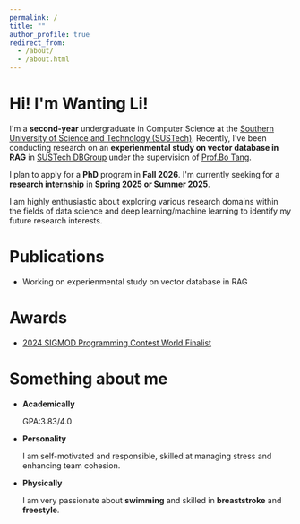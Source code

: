 ```yaml
---
permalink: /
title: ""
author_profile: true
redirect_from: 
  - /about/
  - /about.html
---
```

Hi! I'm Wanting Li!
======

I'm a **second-year** undergraduate in Computer Science at the [Southern University of Science and Technology (SUSTech)](https://www.sustech.edu.cn/en/). Recently, I've been conducting research on an **experienmental study on vector database in RAG** in [SUSTech DBGroup](https://dbgroup.sustech.edu.cn/) under the supervision of [Prof.Bo Tang](https://acm.sustech.edu.cn/btang/).

I plan to apply for a **PhD** program in **Fall 2026**. I'm currently seeking for a **research internship** in **Spring 2025 or Summer 2025**. 

I am highly enthusiastic about exploring various research domains within the fields of data science and deep learning/machine learning to identify my future research interests. 


Publications
======
- Working on experienmental study on vector database in RAG


Awards
======
- [2024 SIGMOD Programming Contest World Finalist](http://sigmodcontest2024.eastus.cloudapp.azure.com/dashboard.shtml)


Something about me
======
- **Academically**

    GPA:3.83/4.0

- **Personality**

    I am self-motivated and responsible, skilled at managing stress and enhancing team cohesion.
    
- **Physically**

    I am very passionate about **swimming** and skilled in **breaststroke** and **freestyle**.
